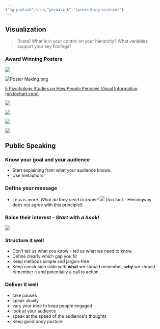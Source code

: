 ```yaml
---
{"dg-publish":true,"permalink":"/presenting-science/"}
---
```


## Visualization

>[!note] What is in your control on your hierarchy?
>What variables support your key findings?
### Award Winning Posters

![](https://i.imgur.com/yg1QAg9.png)

<!--⚠️Imgur upload failed, check dev console-->
![Poster Making.png](/img/user/Files/Poster%20Making.png)



[5 Psychology Studies on How People Perceive Visual Information (piktochart.com)](https://piktochart.com/blog/5-psychology-studies-that-tell-us-how-people-perceive-visual-information/)

![](https://i.imgur.com/180Nwrx.png)


![](https://i.imgur.com/qzmfgwM.png)

![](https://i.imgur.com/Dtdp0hr.png)


![](https://i.imgur.com/2uWrhSP.png)



## Public Speaking
### Know your goal and your audience
- Start explaining from what your audience knows.
- Use metaphors!
### Define your message
- Less is more. *What do they need to know?*
![](https://i.imgur.com/Wg7FaOA.png)
(fun fact - Hemingway does not agree with this principle!)
### Raise their interest - *Start with a hook!*
![](https://i.imgur.com/vHQrGqB.png)
### Structure it well
- Don't tell us what you know - tell us what we need to know.
- Define clearly which gap you fill
- Keep methods simple and jargon-free
- Keep conclusion slide with **what** we should remember, **why** we should remember it and potentially a call to action.
### Deliver it well
- take pauses
- speak slowly
- vary your tone to keep people engaged
- look at your audience
- speak at the speed of the audience's thoughts
- Keep good body posture